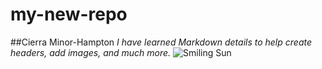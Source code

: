 # my-new-repo


##Cierra Minor-Hampton
_I have learned Markdown details to help create headers, add images, and much more._
![Smiling Sun][Sun]

[Sun]:(https://www.dreamstime.com/royalty-free-stock-photography-smiling-sun-illustration-character-image34434947)
